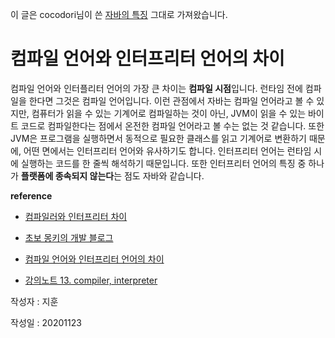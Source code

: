 이 글은 cocodori님이 쓴 [자바의 특징](https://github.com/cocodori/tech-interview/tree/main/java) 그대로 가져왔습니다.



# 컴파일 언어와 인터프리터 언어의 차이
컴파일 언어와 인터플리터 언어의 가장 큰 차이는 **컴파일 시점**입니다. 
런타임 전에 컴파일을 한다면 그것은 컴파일 언어입니다. 
이런 관점에서 자바는 컴파일 언어라고 볼 수 있지만, 컴퓨터가 읽을 수 있는 기계어로 컴파일하는 것이 아닌, 
JVM이 읽을 수 있는 바이트 코드로 컴파일한다는 점에서 온전한 컴파일 언어라고 볼 수는 없는 것 같습니다. 
또한 JVM은 프로그램을 실행하면서 동적으로 필요한 클래스를 읽고 기계어로 변환하기 때문에, 
어떤 면에서는 인터프리터 언어와 유사하기도 합니다. 
인터프리터 언어는 런타임 시에 실행하는 코드를 한 줄씩 해석하기 때문입니다. 
또한 인터프리터 언어의 특징 중 하나가 **플랫폼에 종속되지 않는다**는 점도 자바와 같습니다.

**reference**

- [컴파일러와 인터프리터 차이](https://m.blog.naver.com/ehcibear314/221228200531)

- [초보 몽키의 개발 블로그](https://wayhome25.github.io/cs/2017/04/13/cs-14/)

- [컴파일 언어와 인터프리터 언어의 차이](https://github.com/cocodori/tech-interview/tree/main/java)

- [강의노트 13. compiler, interpreter](https://wayhome25.github.io/cs/2017/04/13/cs-14/)

작성자 : 지훈 

작성일 : 20201123